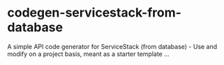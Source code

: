 # codegen-servicestack-from-database
A simple API code generator for ServiceStack (from database) - Use and modify on a project basis, meant as a starter template ...
